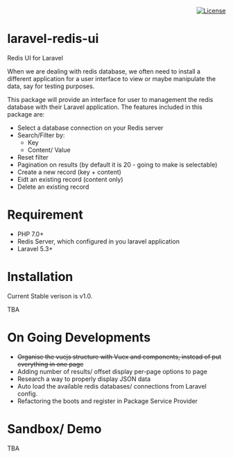 <p align="right">
<a href="https://packagist.org/packages/laravel/framework"><img src="https://poser.pugx.org/laravel/framework/license.svg" alt="License"></a>
</p>

# laravel-redis-ui
Redis UI for Laravel

When we are dealing with redis database, we often need to install a different application for a user interface to view or maybe manipulate the data, say for testing purposes.

This package will provide an interface for user to management the redis database with their Laravel application. The features included in this package are:

- Select a database connection on your Redis server
- Search/Filter by:
  - Key
  - Content/ Value
- Reset filter
- Pagination on results (by default it is 20 - going to make is selectable)
- Create a new record (key + content)
- Eidt an existing record (content only)
- Delete an existing record

# Requirement
- PHP 7.0+
- Redis Server, which configured in you laravel application
- Laravel 5.3+

# Installation
Current Stable verison is v1.0.

TBA

# On Going Developments
- ~~Organise the vuejs structure with Vuex and components, instead of put everything in one page~~
- Adding number of results/ offset display per-page options to page
- Research a way to properly display JSON data
- Auto load the available redis databases/ connections from Laravel config.
- Refactoring the boots and register in Package Service Provider

# Sandbox/ Demo
TBA
